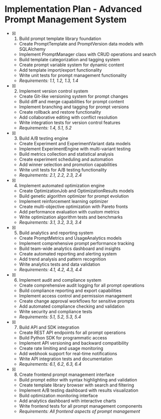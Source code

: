 # Implementation Plan - Advanced Prompt Management System

- [x] 1. Build prompt template library foundation





  - Create PromptTemplate and PromptVersion data models with SQLAlchemy
  - Implement PromptManager class with CRUD operations and search
  - Build template categorization and tagging system
  - Create prompt variable system for dynamic content
  - Add template import/export functionality
  - Write unit tests for prompt management functionality
  - _Requirements: 1.1, 1.2, 1.3, 1.4_

- [x] 2. Implement version control system





  - Create Git-like versioning system for prompt changes
  - Build diff and merge capabilities for prompt content
  - Implement branching and tagging for prompt versions
  - Create rollback and restore functionality
  - Add collaborative editing with conflict resolution
  - Write integration tests for version control features
  - _Requirements: 1.4, 5.1, 5.2_

- [x] 3. Build A/B testing engine








  - Create Experiment and ExperimentVariant data models
  - Implement ExperimentEngine with multi-variant testing
  - Build metrics collection and statistical analysis
  - Create experiment scheduling and automation
  - Add winner selection and promotion capabilities
  - Write unit tests for A/B testing functionality
  - _Requirements: 2.1, 2.2, 2.3, 2.4_

- [x] 4. Implement automated optimization engine








  - Create OptimizationJob and OptimizationResults models
  - Build genetic algorithm optimizer for prompt evolution
  - Implement reinforcement learning optimizer
  - Create multi-objective optimization with Pareto fronts
  - Add performance evaluation with custom metrics
  - Write optimization algorithm tests and benchmarks
  - _Requirements: 3.1, 3.2, 3.3, 3.4_


- [x] 5. Build analytics and reporting system



  - Create PromptMetrics and UsageAnalytics models
  - Implement comprehensive prompt performance tracking
  - Build team-wide analytics dashboard and insights
  - Create automated reporting and alerting system
  - Add trend analysis and pattern recognition
  - Write analytics tests and data validation
  - _Requirements: 4.1, 4.2, 4.3, 4.4_

- [x] 6. Implement audit and compliance system








  - Create comprehensive audit logging for all prompt operations
  - Build compliance reporting and export capabilities
  - Implement access control and permission management
  - Create change approval workflows for sensitive prompts
  - Add automated compliance checking and validation
  - Write security and compliance tests
  - _Requirements: 5.1, 5.2, 5.3, 5.4_

- [x] 7. Build API and SDK integration








  - Create REST API endpoints for all prompt operations
  - Build Python SDK for programmatic access
  - Implement API versioning and backward compatibility
  - Create rate limiting and usage monitoring
  - Add webhook support for real-time notifications
  - Write API integration tests and documentation
  - _Requirements: 6.1, 6.2, 6.3, 6.4_

- [x] 8. Create frontend prompt management interface





  - Build prompt editor with syntax highlighting and validation
  - Create template library browser with search and filtering
  - Implement A/B testing dashboard with results visualization
  - Build optimization monitoring interface
  - Add analytics dashboard with interactive charts
  - Write frontend tests for all prompt management components
  - _Requirements: All frontend aspects of prompt management_